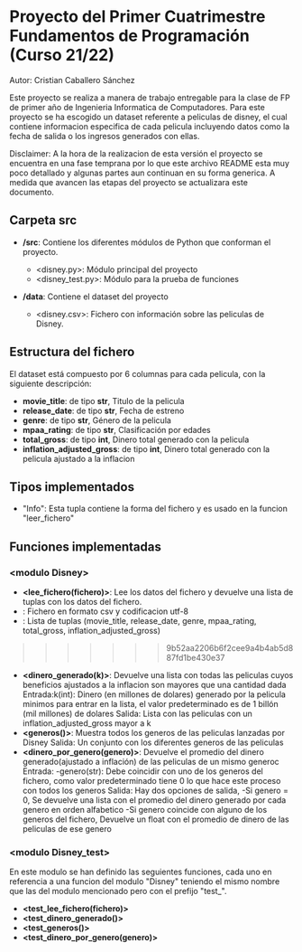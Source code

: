 # Proyecto del Primer Cuatrimestre Fundamentos de Programación (Curso  21/22)

Autor: Cristian Caballero Sánchez

Este proyecto se realiza a manera de trabajo entregable para la clase de FP de primer año de Ingenieria Informatica de Computadores.
Para este proyecto se ha escogido un dataset referente a peliculas de disney, el cual contiene informacion especifica de cada pelicula
incluyendo datos como la fecha de salida o los ingresos generados con ellas.

Disclaimer: A la hora de la realizacion de esta versión el proyecto se encuentra en una fase temprana por lo que este archivo README esta muy poco detallado y algunas partes aun continuan en su forma generica. A medida que avancen las etapas del proyecto se actualizara este documento.
## Carpeta src

* **/src**: Contiene los diferentes módulos de Python que conforman el proyecto.
  * <disney.py>: Módulo principal del proyecto
  * <disney_test.py>: Módulo para la prueba de funciones

* **/data**: Contiene el dataset del proyecto
  * <disney.csv>: Fichero con información sobre las peliculas de Disney.
    
## Estructura del fichero

El dataset está compuesto por 6 columnas para cada pelicula, con la siguiente descripción:

* **movie_title**: de tipo **str**, Titulo de la pelicula
* **release_date**: de tipo **str**, Fecha de estreno
* **genre**: de tipo **str**, Género de la pelicula
* **mpaa_rating**: de tipo **str**, Clasificación por edades
* **total_gross**: de tipo **int**, Dinero total generado con la pelicula
* **inflation_adjusted_gross**: de tipo **int**, Dinero total generado con la pelicula ajustado a la inflacion

## Tipos implementados

* "Info": Esta tupla contiene la forma del fichero y es usado en la funcion "leer_fichero"
## Funciones implementadas

### \<modulo Disney\>

* **<lee_fichero(fichero)>**: Lee los datos del fichero y devuelve una lista de tuplas con los datos del fichero.
 * <Entrada>: Fichero en formato csv y codificacion utf-8
 * <Salida>: Lista de tuplas (movie_title, release_date, genre, mpaa_rating, total_gross, inflation_adjusted_gross)
>>>>>>> 9b52aa2206b6f2cee9a4b4ab5d887fd1be430e37
* **<dinero_generado(k)>**: Devuelve una lista con todas las peliculas cuyos beneficios ajustados a la inflacion son mayores que una cantidad dada
Entrada:k(int): Dinero (en millones de dolares) generado por la pelicula minimos para entrar en la lista, el valor predeterminado es de 1 billón (mil millones) de dolares
Salida: Lista con las peliculas con un inflation_adjusted_gross mayor a k
* **<generos()>**: Muestra todos los generos de las peliculas lanzadas por Disney
Salida: Un conjunto con los diferentes generos de las peliculas
* **<dinero_por_genero(genero)>**: Devuelve el promedio del dinero generado(ajustado a inflación) de las peliculas de un mismo generoc
Entrada:
-genero(str): Debe coincidir con uno de los generos del fichero,
como valor predeterminado tiene 0 lo que hace este proceso con todos los generos
Salida: Hay dos opciones de salida,
-Si genero = 0, Se devuelve una lista con el promedio del dinero generado por cada genero en orden alfabetico
-Si genero coincide con alguno de los generos del fichero, Devuelve un float con el promedio de dinero de las peliculas de ese genero

### \<modulo Disney_test\>
En este modulo se han definido las seguientes funciones, cada uno en referencia a una funcion del modulo "Disney" teniendo el mismo nombre
que las del modulo mencionado pero con el prefijo "test_".
* **<test_lee_fichero(fichero)>**
* **<test_dinero_generado()>**
* **<test_generos()>**
* **<test_dinero_por_genero(genero)>**
 
